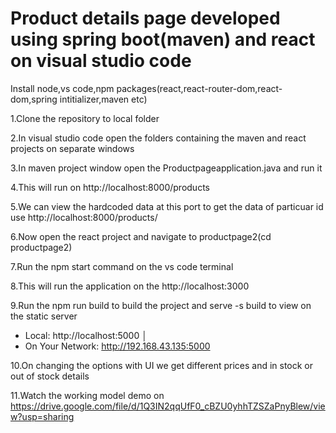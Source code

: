 # Product details page developed using spring boot(maven) and react on visual studio code

Install node,vs code,npm packages(react,react-router-dom,react-dom,spring intitializer,maven etc)

1.Clone the repository to local folder


2.In visual studio code open the folders containing the maven and react projects on separate windows


3.In maven project window open the Productpageapplication.java and run it


4.This will run on http://localhost:8000/products 


5.We can view the hardcoded data at this port to get the data of particuar id use http://localhost:8000/products/<id>



6.Now open the react project and navigate to productpage2(cd productpage2)


7.Run the npm start command on the vs code terminal


8.This will run the application on the http://localhost:3000


9.Run the npm run build to build the project and serve -s build to view on the static server

- Local:            http://localhost:5000        │
- On Your Network:  http://192.168.43.135:5000 



10.On changing the options with UI we get different prices and in stock or out of stock details


11.Watch the working model demo on https://drive.google.com/file/d/1Q3IN2qqUfF0_cBZU0yhhTZSZaPnyBlew/view?usp=sharing

 

